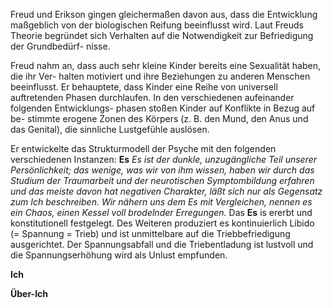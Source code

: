 Freud und Erikson gingen gleichermaßen davon aus, dass die Entwicklung maßgeblich von der biologischen Reifung beeinflusst wird. Laut Freuds Theorie begründet sich Verhalten auf die Notwendigkeit zur Befriedigung der Grundbedürf- nisse.

Freud nahm an, dass auch sehr kleine Kinder bereits eine Sexualität haben, die ihr Ver- halten motiviert und ihre Beziehungen zu anderen Menschen beeinflusst. Er behauptete, dass Kinder eine Reihe von universell auftretenden Phasen durchlaufen. In den verschiedenen aufeinander folgenden Entwicklungs- phasen stoßen Kinder auf Konflikte in Bezug auf be- stimmte erogene Zonen des Körpers (z. B. den Mund, den Anus und das Genital), die sinnliche Lustgefühle auslösen.


Er entwickelte das Strukturmodell der Psyche mit den folgenden verschiedenen Instanzen:
**Es**
*Es ist der dunkle, unzugängliche Teil unserer Persönlichkeit; das wenige, was wir von ihm wissen, haben wir durch das Studium der Traumarbeit und der neurotischen Symptombildung erfahren und das meiste davon hat negativen Charakter, läßt sich nur als Gegensatz zum Ich beschreiben. Wir nähern uns dem Es mit Vergleichen, nennen es ein Chaos, einen Kessel voll brodelnder Erregungen.*
Das **Es** is ererbt und konstitutionell festgelegt. Des Weiteren produziert es kontinuierlich Libido (= Spannung = Trieb) und ist unmittelbare auf die Triebbefriedigung ausgerichtet. Der Spannungsabfall und die Triebentladung ist lustvoll und die Spannungserhöhung wird als Unlust empfunden.


**Ich**




**Über-Ich**